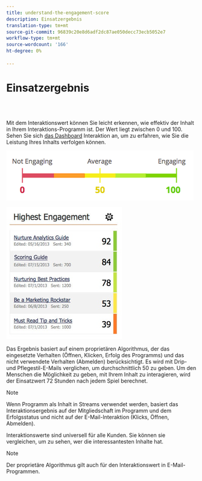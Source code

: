 ```yaml
---
title: understand-the-engagement-score
description: Einsatzergebnis
translation-type: tm+mt
source-git-commit: 96839c20e8d6adf2dc87ae050decc73ecb5052e7
workflow-type: tm+mt
source-wordcount: '166'
ht-degree: 0%

---
```



# Einsatzergebnis

<br> 

Mit dem Interaktionswert können Sie leicht erkennen, wie effektiv der Inhalt in Ihrem Interaktions-Programm ist. Der Wert liegt zwischen 0 und 100. Sehen Sie sich [das Dashboard](https://docs.marketo.com/display/DOCS/The+Engagement+Dashboard) Interaktion an, um zu erfahren, wie Sie die Leistung Ihres Inhalts verfolgen können.

![Bild eins](/help/sky/assets/engagement-programs/understanding-the-engagement-score/understanding-the-engagement-score-1.png)

![Bild zwei](/help/sky/assets/engagement-programs/understanding-the-engagement-score/understanding-the-engagement-score-2.png)

Das Ergebnis basiert auf einem proprietären Algorithmus, der das eingesetzte Verhalten (Öffnen, Klicken, Erfolg des Programms) und das nicht verwendete Verhalten (Abmelden) berücksichtigt. Es wird mit Drip- und Pflegestil-E-Mails verglichen, um durchschnittlich 50 zu geben. Um den Menschen die Möglichkeit zu geben, mit Ihrem Inhalt zu interagieren, wird der Einsatzwert 72 Stunden nach jedem Spiel berechnet.

>[!NOTE]
>
>Wenn Programm als Inhalt in Streams verwendet werden, basiert das Interaktionsergebnis auf der Mitgliedschaft im Programm und dem Erfolgsstatus und nicht auf der E-Mail-Interaktion (Klicks, Öffnen, Abmelden).
>
>Interaktionswerte sind universell für alle Kunden. Sie können sie vergleichen, um zu sehen, wer die interessantesten Inhalte hat.

>[!NOTE]
>
>Der proprietäre Algorithmus gilt auch für den Interaktionswert in E-Mail-Programmen.
